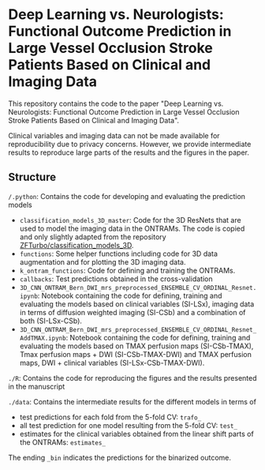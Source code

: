 # Deep Learning vs. Neurologists: Functional Outcome Prediction in Large Vessel Occlusion Stroke Patients Based on Clinical and Imaging Data

This repository contains the code to the paper "Deep Learning vs. Neurologists: Functional Outcome Prediction in Large Vessel Occlusion Stroke Patients Based on Clinical and Imaging Data".

Clinical variables and imaging data can not be made available for reproducibility due to privacy concerns. However, we provide intermediate results to reproduce large parts of the results and the figures in the paper.

## Structure

`/.python`: Contains the code for developing and evaluating the prediction models

- `classification_models_3D_master`: Code for the 3D ResNets that are used to model the imaging data in the ONTRAMs. The code is copied and only slightly adapted from the repository [ZFTurbo/classification_models_3D](https://github.com/ZFTurbo/classification_models_3D).
- `functions`: Some helper functions including code for 3D data augmentation and for plotting the 3D imaging data.
- `k_ontram_functions`: Code for defining and training the ONTRAMs.
- `callbacks`: Test predictions obtained in the cross-validation
- `3D_CNN_ONTRAM_Bern_DWI_mrs_preprocessed_ENSEMBLE_CV_ORDINAL_Resnet.ipynb`: Notebook containing the code for defining, training and evaluating the models based on clinical variables (SI-LSx), imaging data in terms of diffusion weighted imaging (SI-CSb) and a combination of both (SI-LSx-CSb). 
- `3D_CNN_ONTRAM_Bern_DWI_mrs_preprocessed_ENSEMBLE_CV_ORDINAL_Resnet_AddTMAX.ipynb`: Notebook containing the code for defining, training and evaluating the models based on TMAX perfusion maps (SI-CSb-TMAX), Tmax perfusion maps + DWI (SI-CSb-TMAX-DWI) and TMAX perfusion maps, DWI + clinical variables (SI-LSx-CSb-TMAX-DWI).

`./R`: Contains the code for reproducing the figures and the results presented in the manuscript

`./data`: Contains the intermediate results for the different models in terms of

- test predictions for each fold from the 5-fold CV: `trafo_`
- all test prediction for one model resulting from the 5-fold CV: `test_`
- estimates for the clinical variables obtained from the linear shift parts of the ONTRAMs: `estimates_`

The ending `_bin` indicates the predictions for the binarized outcome.

